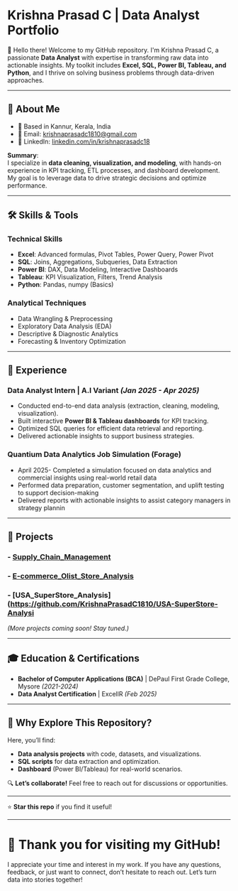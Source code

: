# Krishna Prasad C | Data Analyst Portfolio

👋 Hello there! Welcome to my GitHub repository. I'm Krishna Prasad C, a passionate **Data Analyst** with expertise in transforming raw data into actionable insights. My toolkit includes **Excel, SQL, Power BI, Tableau, and Python**, and I thrive on solving business problems through data-driven approaches.

---

## 🚀 **About Me**
- 📍 Based in Kannur, Kerala, India  
- 📧 Email: [krishnaprasadc1810@gmail.com](mailto:krishnaprasadc1810@gmail.com)  
- 🔗 LinkedIn: [linkedin.com/in/krishnaprasadc18](https://linkedin.com/in/krishnaprasadc18)  

**Summary**:  
I specialize in **data cleaning, visualization, and modeling**, with hands-on experience in KPI tracking, ETL processes, and dashboard development. My goal is to leverage data to drive strategic decisions and optimize performance.

---

## 🛠 **Skills & Tools**
### **Technical Skills**
- **Excel**: Advanced formulas, Pivot Tables, Power Query, Power Pivot  
- **SQL**: Joins, Aggregations, Subqueries, Data Extraction  
- **Power BI**: DAX, Data Modeling, Interactive Dashboards  
- **Tableau**: KPI Visualization, Filters, Trend Analysis  
- **Python**: Pandas, numpy (Basics)  

### **Analytical Techniques**
- Data Wrangling & Preprocessing  
- Exploratory Data Analysis (EDA)  
- Descriptive & Diagnostic Analytics  
- Forecasting & Inventory Optimization  

---

## 💼 **Experience**
### **Data Analyst Intern** | A.I Variant *(Jan 2025 - Apr 2025)*  
- Conducted end-to-end data analysis (extraction, cleaning, modeling, visualization).  
- Built interactive **Power BI & Tableau dashboards** for KPI tracking.  
- Optimized SQL queries for efficient data retrieval and reporting.  
- Delivered actionable insights to support business strategies.

###  Quantium Data Analytics Job Simulation (Forage) 
- April 2025- Completed a simulation focused on data analytics and commercial insights using real-world retail data
- Performed data preparation, customer segmentation, and uplift testing to support decision-making
- Delivered reports with actionable insights to assist category managers in strategy plannin

---

## 📂 **Projects** 
### - [Supply_Chain_Management](https://github.com/KrishnaPrasadC1810/Supply-Chain-Analysis)
### - [E-commerce_Olist_Store_Analysis](https://github.com/KrishnaPrasadC1810/E-commerce-Olist-Store-Analysis)
### - [USA_SuperStore_Analysis](https://github.com/KrishnaPrasadC1810/USA-SuperStore-Analysi

*(More projects coming soon! Stay tuned.)*  

---

## 🎓 **Education & Certifications**
- **Bachelor of Computer Applications (BCA)** | DePaul First Grade College, Mysore *(2021-2024)*  
- **Data Analyst Certification** | ExcellR *(Feb 2025)*  

---

## 🌟 **Why Explore This Repository?**
Here, you’ll find:  
- **Data analysis projects** with code, datasets, and visualizations.  
- **SQL scripts** for data extraction and optimization.  
- **Dashboard** (Power BI/Tableau) for real-world scenarios.  

🔍 **Let’s collaborate!** Feel free to reach out for discussions or opportunities.  

---
  
⭐ **Star this repo** if you find it useful!  

---

# 🙏 **Thank you for visiting my GitHub!**
I appreciate your time and interest in my work. If you have any questions, feedback, or just want to connect, don’t hesitate to reach out. Let’s turn data into stories together!  

